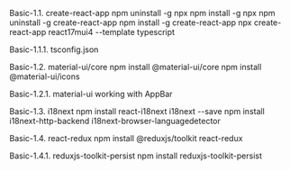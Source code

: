 Basic-1.1. create-react-app 
npm uninstall -g npx
npm install -g npx
npm uninstall -g create-react-app
npm install -g create-react-app 
npx create-react-app react17mui4 --template typescript

Basic-1.1.1. tsconfig.json

Basic-1.2. material-ui/core
npm install @material-ui/core
npm install @material-ui/icons

Basic-1.2.1. material-ui working with AppBar

Basic-1.3. i18next
npm install react-i18next i18next --save
npm install i18next-http-backend i18next-browser-languagedetector

Basic-1.4. react-redux
npm install @reduxjs/toolkit react-redux

Basic-1.4.1. reduxjs-toolkit-persist
npm install reduxjs-toolkit-persist